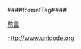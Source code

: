 ####formatTag####

<a href="HelloJmr.html">前言</a>

<a href="http://www.unicode.org">http://www.unicode.org</a>
